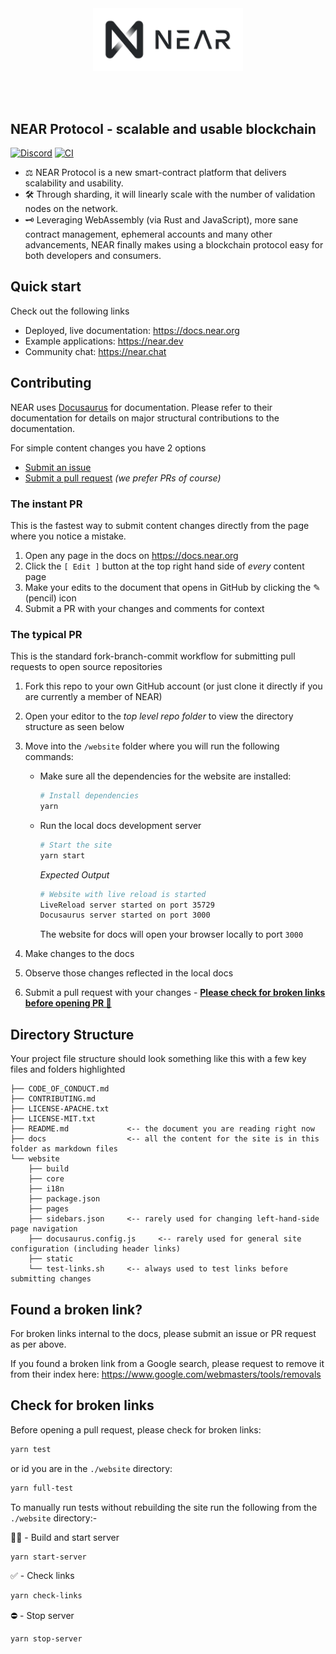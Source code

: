 <br />
<br />

<p align="center">
<img src="website/static/docs/assets/near_logo.png" width="240">
</p>

<br />
<br />

## NEAR Protocol - scalable and usable blockchain

[![Discord](https://img.shields.io/discord/490367152054992913.svg)](http://near.chat)
[![CI](https://github.com/near/docs/actions/workflows/build-check.yml/badge.svg)](https://github.com/near/docs/actions/workflows/build-check.yml)

* ⚖️ NEAR Protocol is a new smart-contract platform that delivers scalability and usability.
* 🛠 Through sharding, it will linearly scale with the number of validation nodes on the network.
* 🗝 Leveraging WebAssembly (via Rust and JavaScript), more sane contract management, ephemeral accounts and many other advancements, NEAR
finally makes using a blockchain protocol easy for both developers and consumers.

## Quick start

Check out the following links

- Deployed, live documentation: https://docs.near.org
- Example applications: https://near.dev
- Community chat: https://near.chat

## Contributing

NEAR uses [Docusaurus](https://docusaurus.io) for documentation.  Please refer to their documentation for details on major structural contributions to the documentation.

For simple content changes you have 2 options

- [Submit an issue](https://github.com/near/docs/issues)
- [Submit a pull request](https://github.com/near/docs/pulls) *(we prefer PRs of course)*

### The instant PR

This is the fastest way to submit content changes directly from the page where you notice a mistake.

1. Open any page in the docs on https://docs.near.org
2. Click the `[ Edit ]` button at the top right hand side of _every_ content page
3. Make your edits to the document that opens in GitHub by clicking the ✎ (pencil) icon
4. Submit a PR with your changes and comments for context

### The typical PR

This is the standard fork-branch-commit workflow for submitting pull requests to open source repositories

1. Fork this repo to your own GitHub account (or just clone it directly if you are currently a member of NEAR)

2. Open your editor to the _top level repo folder_ to view the directory structure as seen below

3. Move into the `/website` folder where you will run the following commands:

   - Make sure all the dependencies for the website are installed:

     ```sh
     # Install dependencies
     yarn
     ```

   - Run the local docs development server

      ```sh
      # Start the site
      yarn start
      ```

      _Expected Output_

      ```sh
      # Website with live reload is started
      LiveReload server started on port 35729
      Docusaurus server started on port 3000
      ```

      The website for docs will open your browser locally to port `3000`

4. Make changes to the docs

5. Observe those changes reflected in the local docs

6. Submit a pull request with your changes - **[Please check for broken links before opening PR 🙏](#check-for-broken-links)**

## Directory Structure

Your project file structure should look something like this with a few key files and folders highlighted

```
├── CODE_OF_CONDUCT.md
├── CONTRIBUTING.md
├── LICENSE-APACHE.txt
├── LICENSE-MIT.txt
├── README.md             <-- the document you are reading right now
├── docs                  <-- all the content for the site is in this folder as markdown files
└── website
    ├── build
    ├── core
    ├── i18n
    ├── package.json
    ├── pages
    ├── sidebars.json     <-- rarely used for changing left-hand-side page navigation
    ├── docusaurus.config.js     <-- rarely used for general site configuration (including header links)
    ├── static
    └── test-links.sh     <-- always used to test links before submitting changes
```

## Found a broken link?

For broken links internal to the docs, please submit an issue or PR request as per above.

If you found a broken link from a Google search, please request to remove it from their index here: https://www.google.com/webmasters/tools/removals

## Check for broken links

Before opening a pull request, please check for broken links:

```bash
yarn test
```

or id you are in the `./website` directory:

```bash
yarn full-test
```

To manually run tests without rebuilding the site run the following from the `./website` directory:-

🏃‍♂️ - Build and start server

```bash
yarn start-server
```

✅ - Check links

```bash
yarn check-links
```

⛔️ - Stop server

```bash
yarn stop-server
```
